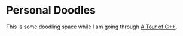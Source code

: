 # Personal Doodles

This is some doodling space while I am going through [A Tour of C++](https://www.amazon.com/Tour-2nd-Depth-Bjarne-Stroustrup/dp/0134997832/ref=sr_1_1?s=digital-text&ie=UTF8&qid=1534561442&sr=8-1&keywords=A+Tour+of+C%2B%2B).